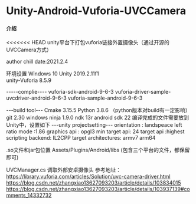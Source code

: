# Unity-Android-Vuforia-UVCCamera

#### 介绍
<<<<<<< HEAD
unity平台下打包vuforia链接外置摄像头（通过开源的UVCCamera方式）

author chill 
date:2021.2.4

环境设置
Windows 10
Unity 2019.2.11f1  
unity-Vuforia 8.5.9

-----complie----
vuforia-sdk-android-9-6-3
vuforia-driver-sample-uvcdriver-android-9-6-3
vuforia-sample-android-9-6-3

---build tool---
Cmake 3.15.5
Python 3.8.6 （python版本对build有一定影响）
git 2.30  windows
ninja 1.9.0
ndk 13r
android sdk 22
编译完成的文件需要放到Unity中，设置如下
---unity projectsetting---
orientation : landspeace left
ratio mode  :1.86
graphics api :  opgl3
min target api: 24
target api :highest
scripting backend: IL2CPP
target architectures: armv7 arm64

.so文件和jar包位置
Assets/Plugins/Android/libs    (包含三个平台的文件，都保留即可)

UVCManager.cs   调取外部安卓摄像头
参考地址：
https://library.vuforia.com/articles/Solution/uvc-camera-driver.html
https://blog.csdn.net/zhangxiao13627093203/article/details/103834015
https://blog.csdn.net/zhangxiao13627093203/article/details/103937139#comments_14332732

